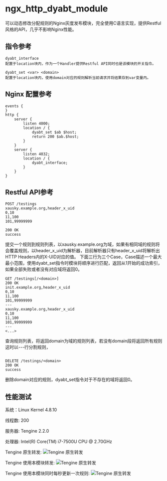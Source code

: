 # ngx_http_dyabt_module

可以动态修改分配规则的Nginx灰度发布模块，完全使用C语言实现，提供Restful风格的API，几乎不影响Nginx性能。

## 指令参考

```
dyabt_interface
配置于location块内，作为一个Handler提供Restful API同时也是该模块的开关指令。

dyabt_set <var> <domain>
配置于location块内，使用domain对应的规则解析当前请求并将结果存到var变量内。
```

## Nginx 配置参考

```
events {
}
http {
    server {
        listen 4000;
        location / {
			dyabt_set $ab $host;
            return 200 $ab.$host;
        }
    }
    server {
        listen 4032;
        location / {
			dyabt_interface;
        }
    }
}
```

## Restful API参考

```
POST /testings
xausky.example.org,header_x_uid
0,10
11,100
101,99999999

200 OK
success
```

提交一个规则到规则列表，以xausky.example.org为域，如果有相同域的规则将会覆盖规则，以header_x_uid为解析器，目前解析器只有header_x_uid将解析出HTTP Headers内的X-UID对应的值。
下面三行为三个Case，Case描述一个最大最小范围，使用dyabt_set指令时模块将顺序进行匹配，返回从1开始的成功索引，如果全部失败或者没有对应域将返回0。

```
GET /testings[/<domain>]
200 OK
init.example.org,header_x_uid
0,10
11,100
101,99999999
---
xausky.example.org,header_x_uid
0,10
11,100
101,99999999
---
<...>
```

查询规则列表，将返回domain为域的规则列表，若没有domain段将返回所有规则这时以---行分割规则，

```

DELETE /testings/<domain>
200 OK
success
```

删除domain对应的规则，dyabt_set指令对于不存在的域将返回0。

## 性能测试
系统：Linux Kernel 4.8.10

线程数: 200

服务器: Tengine 2.2.0

处理器: Intel(R) Core(TM) i7-7500U CPU @ 2.70GHz

Tengine 原生转发:
![Tengine 原生转发](https://raw.githubusercontent.com/xausky/ngx_http_dyabt_module/master/doc/TengineNative.png)

Tengine 使用本模块转发:
![Tengine 原生转发](https://raw.githubusercontent.com/xausky/ngx_http_dyabt_module/master/doc/TengineDyabt.png)

Tengine 使用本模块同时每秒更新一次规则:
![Tengine 原生转发](https://raw.githubusercontent.com/xausky/ngx_http_dyabt_module/master/doc/TengineDyabt-Update.png)

